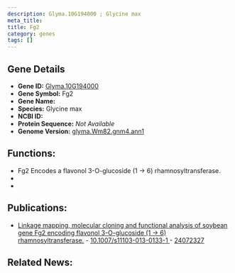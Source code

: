 ```yaml
---
description: Glyma.10G194000 ; Glycine max
meta_title:
title: Fg2
category: genes
tags: []
---
```


## Gene Details
- **Gene ID:**	[Glyma.10G194000](https://www.maizegdb.org/gene_center/gene/Glyma.10G194000)
- **Gene Symbol:** Fg2
- **Gene Name:** 
- **Species:** Glycine max
- **NCBI ID:** [  ]()
- **Protein Sequence:** *Not Available*
- **Genome Version:** [glyma.Wm82.gnm4.ann1]()

## Functions:
   - Fg2 Encodes a flavonol 3-O-glucoside (1 -> 6) rhamnosyltransferase.
   - 
   - 

## Publications:
   - [Linkage mapping, molecular cloning and functional analysis of soybean gene Fg2 encoding flavonol 3-O-glucoside (1 → 6) rhamnosyltransferase.]( https://link.springer.com/article/10.1007/s11103-013-0133-1 ) - [10.1007/s11103-013-0133-1 ]( https://link.springer.com/article/10.1007/s11103-013-0133-1 ) - [24072327](https://pubmed.ncbi.nlm.nih.gov/24072327/)

## Related News:
